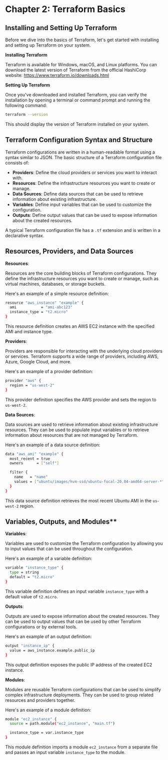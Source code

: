 # Chapter 2: Terraform Basics

## Installing and Setting Up Terraform

Before we dive into the basics of Terraform, let's get started with installing and setting up Terraform on your system.

**Installing Terraform**

Terraform is available for Windows, macOS, and Linux platforms. You can download the latest version of Terraform from the official HashiCorp website: <https://www.terraform.io/downloads.html>

**Setting Up Terraform**

Once you've downloaded and installed Terraform, you can verify the installation by opening a terminal or command prompt and running the following command:

```bash
terraform --version
```

This should display the version of Terraform installed on your system.

## Terraform Configuration Syntax and Structure

Terraform configurations are written in a human-readable format using a syntax similar to JSON. The basic structure of a Terraform configuration file consists of:

- **Providers**: Define the cloud providers or services you want to interact with.
- **Resources**: Define the infrastructure resources you want to create or manage.
- **Data Sources**: Define data sources that can be used to retrieve information about existing infrastructure.
- **Variables**: Define input variables that can be used to customize the configuration.
- **Outputs**: Define output values that can be used to expose information about the created resources.

A typical Terraform configuration file has a `.tf` extension and is written in a declarative syntax.

## Resources, Providers, and Data Sources

**Resources**:

Resources are the core building blocks of Terraform configurations. They define the infrastructure resources you want to create or manage, such as virtual machines, databases, or storage buckets.

Here's an example of a simple resource definition:

```bash
resource "aws_instance" "example" {
  ami           = "ami-abc123"
  instance_type = "t2.micro"
}
```

This resource definition creates an AWS EC2 instance with the specified AMI and instance type.

**Providers**:

Providers are responsible for interacting with the underlying cloud providers or services. Terraform supports a wide range of providers, including AWS, Azure, Google Cloud, and more.

Here's an example of a provider definition:

```bash
provider "aws" {
  region = "us-west-2"
}
```

This provider definition specifies the AWS provider and sets the region to `us-west-2`.

**Data Sources**:

Data sources are used to retrieve information about existing infrastructure resources. They can be used to populate input variables or to retrieve information about resources that are not managed by Terraform.

Here's an example of a data source definition:

```bash
data "aws_ami" "example" {
  most_recent = true
  owners      = ["self"]

  filter {
    name   = "name"
    values = ["ubuntu/images/hvm-ssd/ubuntu-focal-20.04-amd64-server-*"]
  }
}
```

This data source definition retrieves the most recent Ubuntu AMI in the `us-west-2` region.

## Variables, Outputs, and Modules\*\*

**Variables**:

Variables are used to customize the Terraform configuration by allowing you to input values that can be used throughout the configuration.

Here's an example of a variable definition:

```bash
variable "instance_type" {
  type = string
  default = "t2.micro"
}
```

This variable definition defines an input variable `instance_type` with a default value of `t2.micro`.

**Outputs**:

Outputs are used to expose information about the created resources. They can be used to output values that can be used by other Terraform configurations or by external tools.

Here's an example of an output definition:

```bash
output "instance_ip" {
  value = aws_instance.example.public_ip
}
```

This output definition exposes the public IP address of the created EC2 instance.

**Modules**:

Modules are reusable Terraform configurations that can be used to simplify complex infrastructure deployments. They can be used to group related resources and providers together.

Here's an example of a module definition:

```bash
module "ec2_instance" {
  source = path.module("ec2_instance", "main.tf")

  instance_type = var.instance_type
}
```

This module definition imports a module `ec2_instance` from a separate file and passes an input variable `instance_type` to the module.
